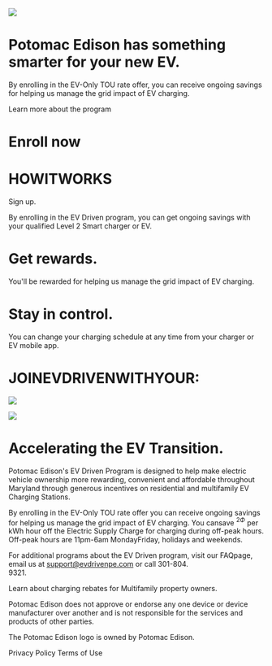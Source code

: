 ![](images/16c90b90b1d6f8d6654a3a03f8a2fff2eed33cd4569f1bc2750969d0400e04e8.jpg)  

# Potomac Edison has something smarter for your new EV.  

By enrolling in the EV-Only TOU rate offer, you can receive ongoing savings for helping us manage the grid impact of EV charging.  

Learn more about the program  

# Enroll now  

# HOWITWORKS  

Sign up.  

By enrolling in the EV Driven program, you can get ongoing savings with your qualified Level 2 Smart charger or EV.  

# Get rewards.  

You'll be rewarded for helping us manage the grid impact of EV charging.  

# Stay in control.  

You can change your charging schedule at any time from your charger or EV mobile app.  

# JOINEVDRIVENWITHYOUR:  

![](images/0ba356a49f3a7c51030794b7b47e44d43feea2b376e355d52cfda59d5a9c4bec.jpg)  

![](images/c2d929240b930e0898de4c5099c663817f0230f70e244115b8abc77283db47fb.jpg)  

# Accelerating the EV Transition.  

Potomac Edison's EV Driven Program is designed to help make electric vehicle ownership more rewarding, convenient and affordable throughout Maryland through generous incentives on residential and multifamily EV Charging Stations.  

By enrolling in the EV-Only TOU rate offer you can receive ongoing savings for helping us manage the grid impact of EV charging. You cansave $^{2\Phi}$ per kWh hour off the Electric Supply Charge for charging during off-peak hours. Off-peak hours are 11pm-6am MondayFriday, holidays and weekends.  

For additional programs about the EV Driven program, visit our FAQpage, email us at support@evdrivenpe.com or call 301-804.   
9321.  

Learn about charging rebates for Multifamily property owners.  

Potomac Edison does not approve or endorse any one device or device manufacturer over another and is not responsible for the services and products of other parties.  

The Potomac Edison logo is owned by Potomac Edison.  

Privacy Policy Terms of Use  
